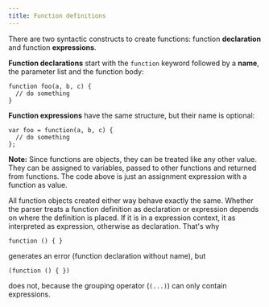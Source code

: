 ```yaml
---
title: Function definitions
---
```

There are two syntactic constructs to create functions: function **declaration**
and function **expressions**.

**Function declarations** start with the `function` keyword followed by a
**name**, the parameter list and the function body:

```
function foo(a, b, c) {
  // do something
}
```

**Function expressions** have the same structure, but their name is optional:

```
var foo = function(a, b, c) {
  // do something
};
```
<div class="alert alert-info">
<strong>Note:</strong> Since functions are objects, they can be treated like any
other value. They can be assigned to variables, passed to other functions and
returned from functions. The code above is just an assignment expression with a
function as value.
</div>

All function objects created either way behave exactly the same. Whether the
parser treats a function definition as declaration or expression depends on
where the definition is placed. If it is in a expression context, it as
interpreted as expression, otherwise as declaration. That's why

```
function () { }
```

generates an error (function declaration without name), but

```
(function () { })
```

does not, because the grouping operator (`(...)`) can only contain expressions.
